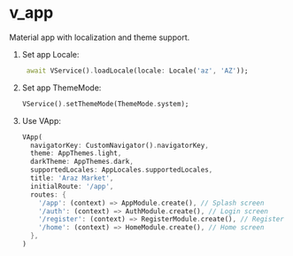 # v_app

Material app with localization and theme support.

1. Set app Locale:
   ```dart
    await VService().loadLocale(locale: Locale('az', 'AZ'));
   ```

3. Set app ThemeMode:
   ```dart
   VService().setThemeMode(ThemeMode.system);
   ```

5. Use VApp:
    ```dart
   VApp(
      navigatorKey: CustomNavigator().navigatorKey,
      theme: AppThemes.light,
      darkTheme: AppThemes.dark,
      supportedLocales: AppLocales.supportedLocales,
      title: 'Araz Market',
      initialRoute: '/app',
      routes: {
        '/app': (context) => AppModule.create(), // Splash screen
        '/auth': (context) => AuthModule.create(), // Login screen
        '/register': (context) => RegisterModule.create(), // Register screen
        '/home': (context) => HomeModule.create(), // Home screen
      },
    )
    ```
